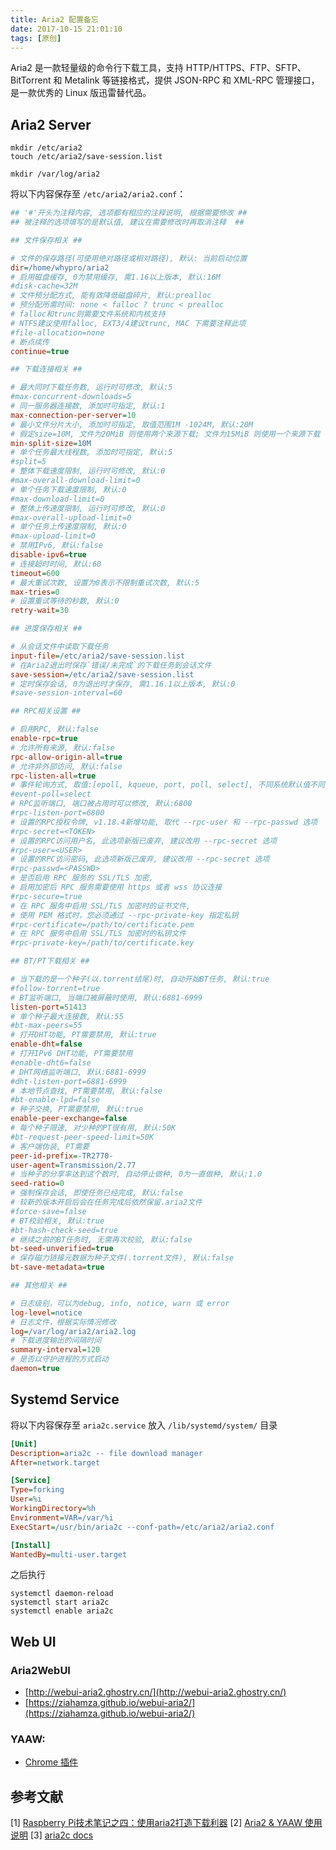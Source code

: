 ```yaml
---
title: Aria2 配置备忘
date: 2017-10-15 21:01:10
tags: [原创]
---
```


Aria2 是一款轻量级的命令行下载工具，支持 HTTP/HTTPS、FTP、SFTP、BitTorrent 和 Metalink 等链接格式，提供 JSON-RPC 和 XML-RPC 管理接口，是一款优秀的 Linux 版迅雷替代品。

## Aria2 Server

``` shell
mkdir /etc/aria2
touch /etc/aria2/save-session.list

mkdir /var/log/aria2
```

将以下内容保存至 `/etc/aria2/aria2.conf`：

``` ini
## '#'开头为注释内容, 选项都有相应的注释说明, 根据需要修改 ##
## 被注释的选项填写的是默认值, 建议在需要修改时再取消注释  ##

## 文件保存相关 ##

# 文件的保存路径(可使用绝对路径或相对路径), 默认: 当前启动位置
dir=/home/whypro/aria2
# 启用磁盘缓存, 0为禁用缓存, 需1.16以上版本, 默认:16M
#disk-cache=32M
# 文件预分配方式, 能有效降低磁盘碎片, 默认:prealloc
# 预分配所需时间: none < falloc ? trunc < prealloc
# falloc和trunc则需要文件系统和内核支持
# NTFS建议使用falloc, EXT3/4建议trunc, MAC 下需要注释此项
#file-allocation=none
# 断点续传
continue=true

## 下载连接相关 ##

# 最大同时下载任务数, 运行时可修改, 默认:5
#max-concurrent-downloads=5
# 同一服务器连接数, 添加时可指定, 默认:1
max-connection-per-server=10
# 最小文件分片大小, 添加时可指定, 取值范围1M -1024M, 默认:20M
# 假定size=10M, 文件为20MiB 则使用两个来源下载; 文件为15MiB 则使用一个来源下载
min-split-size=10M
# 单个任务最大线程数, 添加时可指定, 默认:5
#split=5
# 整体下载速度限制, 运行时可修改, 默认:0
#max-overall-download-limit=0
# 单个任务下载速度限制, 默认:0
#max-download-limit=0
# 整体上传速度限制, 运行时可修改, 默认:0
#max-overall-upload-limit=0
# 单个任务上传速度限制, 默认:0
#max-upload-limit=0
# 禁用IPv6, 默认:false
disable-ipv6=true
# 连接超时时间, 默认:60
timeout=600
# 最大重试次数, 设置为0表示不限制重试次数, 默认:5
max-tries=0
# 设置重试等待的秒数, 默认:0
retry-wait=30

## 进度保存相关 ##

# 从会话文件中读取下载任务
input-file=/etc/aria2/save-session.list
# 在Aria2退出时保存`错误/未完成`的下载任务到会话文件
save-session=/etc/aria2/save-session.list
# 定时保存会话, 0为退出时才保存, 需1.16.1以上版本, 默认:0
#save-session-interval=60

## RPC相关设置 ##

# 启用RPC, 默认:false
enable-rpc=true
# 允许所有来源, 默认:false
rpc-allow-origin-all=true
# 允许非外部访问, 默认:false
rpc-listen-all=true
# 事件轮询方式, 取值:[epoll, kqueue, port, poll, select], 不同系统默认值不同
#event-poll=select
# RPC监听端口, 端口被占用时可以修改, 默认:6800
#rpc-listen-port=6800
# 设置的RPC授权令牌, v1.18.4新增功能, 取代 --rpc-user 和 --rpc-passwd 选项
#rpc-secret=<TOKEN>
# 设置的RPC访问用户名, 此选项新版已废弃, 建议改用 --rpc-secret 选项
#rpc-user=<USER>
# 设置的RPC访问密码, 此选项新版已废弃, 建议改用 --rpc-secret 选项
#rpc-passwd=<PASSWD>
# 是否启用 RPC 服务的 SSL/TLS 加密,
# 启用加密后 RPC 服务需要使用 https 或者 wss 协议连接
#rpc-secure=true
# 在 RPC 服务中启用 SSL/TLS 加密时的证书文件,
# 使用 PEM 格式时，您必须通过 --rpc-private-key 指定私钥
#rpc-certificate=/path/to/certificate.pem
# 在 RPC 服务中启用 SSL/TLS 加密时的私钥文件
#rpc-private-key=/path/to/certificate.key

## BT/PT下载相关 ##

# 当下载的是一个种子(以.torrent结尾)时, 自动开始BT任务, 默认:true
#follow-torrent=true
# BT监听端口, 当端口被屏蔽时使用, 默认:6881-6999
listen-port=51413
# 单个种子最大连接数, 默认:55
#bt-max-peers=55
# 打开DHT功能, PT需要禁用, 默认:true
enable-dht=false
# 打开IPv6 DHT功能, PT需要禁用
#enable-dht6=false
# DHT网络监听端口, 默认:6881-6999
#dht-listen-port=6881-6999
# 本地节点查找, PT需要禁用, 默认:false
#bt-enable-lpd=false
# 种子交换, PT需要禁用, 默认:true
enable-peer-exchange=false
# 每个种子限速, 对少种的PT很有用, 默认:50K
#bt-request-peer-speed-limit=50K
# 客户端伪装, PT需要
peer-id-prefix=-TR2770-
user-agent=Transmission/2.77
# 当种子的分享率达到这个数时, 自动停止做种, 0为一直做种, 默认:1.0
seed-ratio=0
# 强制保存会话, 即使任务已经完成, 默认:false
# 较新的版本开启后会在任务完成后依然保留.aria2文件
#force-save=false
# BT校验相关, 默认:true
#bt-hash-check-seed=true
# 继续之前的BT任务时, 无需再次校验, 默认:false
bt-seed-unverified=true
# 保存磁力链接元数据为种子文件(.torrent文件), 默认:false
bt-save-metadata=true

## 其他相关 ##

# 日志级别，可以为debug, info, notice, warn 或 error
log-level=notice
# 日志文件，根据实际情况修改
log=/var/log/aria2/aria2.log
# 下载进度输出的间隔时间
summary-interval=120
# 是否以守护进程的方式启动
daemon=true
```


## Systemd Service

将以下内容保存至 `aria2c.service` 放入 `/lib/systemd/system/` 目录

``` ini
[Unit]
Description=aria2c -- file download manager
After=network.target

[Service]
Type=forking
User=%i
WorkingDirectory=%h
Environment=VAR=/var/%i
ExecStart=/usr/bin/aria2c --conf-path=/etc/aria2/aria2.conf

[Install]
WantedBy=multi-user.target
```

之后执行

``` shell
systemctl daemon-reload
systemctl start aria2c
systemctl enable aria2c
```

## Web UI

### Aria2WebUI

- [http://webui-aria2.ghostry.cn/](http://webui-aria2.ghostry.cn/)
- [https://ziahamza.github.io/webui-aria2/](https://ziahamza.github.io/webui-aria2/)

### YAAW: 

- [Chrome 插件](https://chrome.google.com/webstore/detail/yaaw-for-chrome/dennnbdlpgjgbcjfgaohdahloollfgoc)

## 参考文献

[1] [Raspberry Pi技术笔记之四：使用aria2打造下载利器](http://ju.outofmemory.cn/entry/146734) 
[2] [Aria2 & YAAW 使用说明](http://aria2c.com/usage.html)
[3] [aria2c docs](https://aria2.github.io/manual/en/html/aria2c.html)